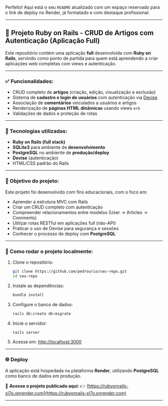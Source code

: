 Perfeito! Aqui está o seu `README` atualizado com um espaço reservado para o link de deploy no Render, já formatado e com destaque profissional:

---

## 📝 Projeto Ruby on Rails - CRUD de Artigos com Autenticação (Aplicação Full)

Este repositório contém uma aplicação **full** desenvolvida com **Ruby on Rails**, servindo como ponto de partida para quem está aprendendo a criar aplicações web completas com views e autenticação.

---

### ✅ Funcionalidades:

* CRUD completo de **artigos** (criação, edição, visualização e exclusão)
* Sistema de **cadastro e login de usuários** com autenticação via [Devise](https://github.com/heartcombo/devise)
* Associação de **comentários** vinculados a usuários e artigos
* Renderização de **páginas HTML dinâmicas** usando views `erb`
* Validações de dados e proteção de rotas

---

### 🔧 Tecnologias utilizadas:

* **Ruby on Rails (full stack)**
* **SQLite3** para ambiente de **desenvolvimento**
* **PostgreSQL** no ambiente de **produção/deploy**
* **Devise** (autenticação)
* HTML/CSS padrão do Rails

---

### 🎯 Objetivo do projeto:

Este projeto foi desenvolvido com fins educacionais, com o foco em:

* Aprender a estrutura MVC com Rails
* Criar um CRUD completo com autenticação
* Compreender relacionamentos entre modelos (User → Articles → Comments)
* Utilizar rotas RESTful em aplicações full (não-API)
* Praticar o uso de Devise para segurança e sessões
* Conhecer o processo de deploy com **PostgreSQL**

---

### 🚀 Como rodar o projeto localmente:

1. Clone o repositório:

   ```bash
   git clone https://github.com/pedrourio/seu-repo.git
   cd seu-repo
   ```

2. Instale as dependências:

   ```bash
   bundle install
   ```

3. Configure o banco de dados:

   ```bash
   rails db:create db:migrate
   ```

4. Inicie o servidor:

   ```bash
   rails server
   ```

5. Acesse em:
   [http://localhost:3000](http://localhost:3000)

---

### 🌐 Deploy

A aplicação está hospedada na plataforma **Render**, utilizando **PostgreSQL** como banco de dados em produção.

🔗 **Acesse o projeto publicado aqui:**
👉 [https://rubyonrails-xl7o.onrender.com](https://rubyonrails-xl7o.onrender.com)

---
